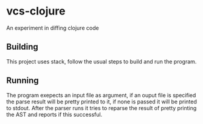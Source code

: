 # vcs-clojure
An experiment in diffing clojure code

## Building
This project uses stack, follow the usual steps to build and run the program.

## Running
The program exepects an input file as argument, if an ouput file is specified the parse result will be pretty printed to it, if none is passed it will be printed to stdout.
After the parser runs it tries to reparse the result of pretty printing the AST and reports if this successful.
